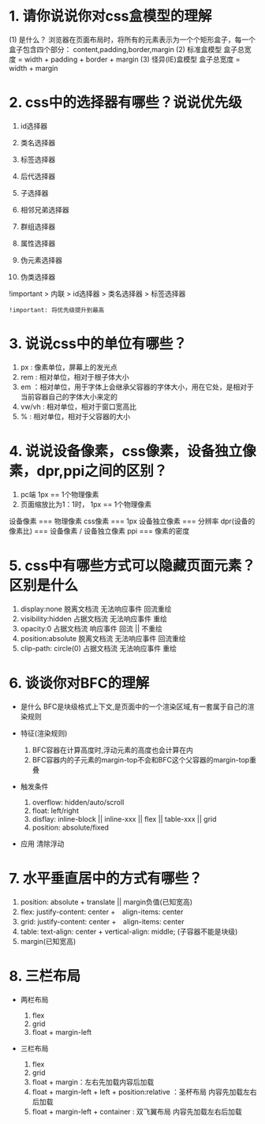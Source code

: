 # 1. 请你说说你对css盒模型的理解
(1) 是什么？
浏览器在页面布局时，将所有的元素表示为一个个矩形盒子，每一个盒子包含四个部分：
content,padding,border,margin
(2) 标准盒模型
盒子总宽度 = width + padding + border + margin
(3) 怪异(IE)盒模型
盒子总宽度 = width + margin 

# 2. css中的选择器有哪些？说说优先级
1. id选择器
2. 类名选择器
3. 标签选择器
4. 后代选择器
5. 子选择器
6. 相邻兄弟选择器
7. 群组选择器

8. 属性选择器
9.  伪元素选择器
10. 伪类选择器

!important > 内联 > id选择器 > 类名选择器 > 标签选择器

` !important: 将优先级提升到最高 `

# 3. 说说css中的单位有哪些？
1. px : 像素单位，屏幕上的发光点
2. rem : 相对单位，相对于根子体大小
3. em ：相对单位，用于字体上会继承父容器的字体大小，用在它处，是相对于当前容器自己的字体大小来定的
4. vw/vh : 相对单位，相对于窗口宽高比
5. % : 相对单位，相对于父容器的大小

# 4. 说说设备像素，css像素，设备独立像素，dpr,ppi之间的区别？
1. pc端 1px == 1个物理像素
2. 页面缩放比为1：1时， 1px == 1个物理像素

设备像素 === 物理像素
css像素 === 1px
设备独立像素 ===  分辨率
dpr(设备的像素比) === 设备像素 / 设备独立像素 
ppi === 像素的密度

# 5. css中有哪些方式可以隐藏页面元素？ 区别是什么
1. display:none         脱离文档流      无法响应事件      回流重绘
2. visibility:hidden    占据文档流      无法响应事件      重绘
3. opacity:0            占据文档流      响应事件          回流 || 不重绘
4. position:absolute    脱离文档流      无法响应事件      回流重绘
5. clip-path: circle(0) 占据文档流      无法响应事件      重绘

# 6. 谈谈你对BFC的理解
- 是什么
  BFC是块级格式上下文,是页面中的一个渲染区域,有一套属于自己的渲染规则

- 特征(渲染规则)
  1. BFC容器在计算高度时,浮动元素的高度也会计算在内
  2. BFC容器内的子元素的margin-top不会和BFC这个父容器的margin-top重叠

- 触发条件
  1. overflow: hidden/auto/scroll
  2. float: left/right
  3. disflay: inline-block || inline-xxx || flex || table-xxx || grid
  4. position: absolute/fixed

- 应用
  清除浮动

# 7. 水平垂直居中的方式有哪些？
1. position: absolute + translate  || margin负值(已知宽高)
2. flex:    justify-content: center +　align-items: center
3. grid:    justify-content: center +　align-items: center
4. table:   text-align: center + vertical-align: middle; (子容器不能是块级) 
5. margin(已知宽高)

# 8. 三栏布局
- 两栏布局
  1. flex
  2. grid
  3. float + margin-left

- 三栏布局
  1. flex
  2. grid
  3. float + margin：左右先加载内容后加载
  4. float + margin-left + left + position:relative ：圣杯布局 内容先加载左右后加载
  5. float + margin-left + container : 双飞翼布局 内容先加载左右后加载